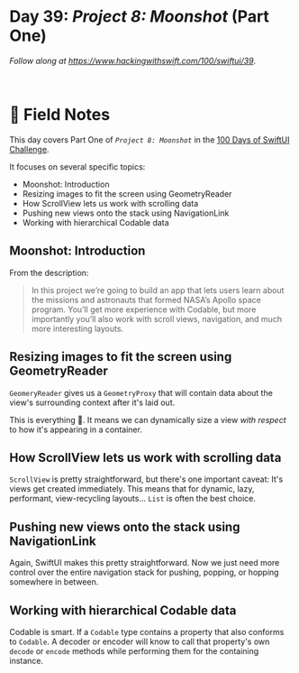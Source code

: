 # Day 39: _Project 8: Moonshot_ (Part One)

_Follow along at https://www.hackingwithswift.com/100/swiftui/39_.

<br/>


# 📒 Field Notes

This day covers Part One of _`Project 8: Moonshot`_ in the [100 Days of SwiftUI Challenge](https://www.hackingwithswift.com/100/swiftui/39).

It focuses on several specific topics:

- Moonshot: Introduction
- Resizing images to fit the screen using GeometryReader
- How ScrollView lets us work with scrolling data
- Pushing new views onto the stack using NavigationLink
- Working with hierarchical Codable data



## Moonshot: Introduction


From the description:

> In this project we’re going to build an app that lets users learn about the missions and astronauts that formed NASA’s Apollo space program. You’ll get more experience with Codable, but more importantly you’ll also work with scroll views, navigation, and much more interesting layouts.



## Resizing images to fit the screen using GeometryReader

`GeomeryReader` gives us a `GeometryProxy` that will contain data about the view's surrounding context after it's laid out.

This is everything 🙂. It means we can dynamically size a view _with respect_ to how it's appearing in a container.



## How ScrollView lets us work with scrolling data

`ScrollView` is pretty straightforward, but there's one important caveat: It's views get created immediately. This means that for dynamic, lazy, performant, view-recycling layouts... `List` is often the best choice.




## Pushing new views onto the stack using NavigationLink

Again, SwiftUI makes this pretty straightforward. Now we just need more control over the entire navigation stack for pushing, popping, or hopping somewhere in between.



## Working with hierarchical Codable data

Codable is smart. If a `Codable` type contains a property that also conforms to `Codable`. A decoder or encoder will know to call that property's own `decode` or `encode` methods while performing them for the containing instance.
